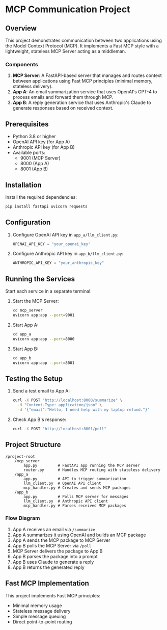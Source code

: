 # MCP Communication Project

## Overview

This project demonstrates communication between two applications using the Model Context Protocol (MCP). It implements a Fast MCP style with a lightweight, stateless MCP Server acting as a middleman.

### Components

1. **MCP Server**: A FastAPI-based server that manages and routes context between applications using Fast MCP principles (minimal memory, stateless delivery).
2. **App A**: An email summarization service that uses OpenAI's GPT-4 to process emails and forward them through MCP.
3. **App B**: A reply generation service that uses Anthropic's Claude to generate responses based on received context.

## Prerequisites

- Python 3.8 or higher
- OpenAI API key (for App A)
- Anthropic API key (for App B)
- Available ports:
  - 9001 (MCP Server)
  - 8000 (App A)
  - 8001 (App B)

## Installation

Install the required dependencies:

```bash
pip install fastapi uvicorn requests
```

## Configuration

1. Configure OpenAI API key in `app_a/llm_client.py`:
   ```python
   OPENAI_API_KEY = "your_openai_key"
   ```

2. Configure Anthropic API key in `app_b/llm_client.py`:
   ```python
   ANTHROPIC_API_KEY = "your_anthropic_key"
   ```

## Running the Services

Start each service in a separate terminal:

1. Start the MCP Server:
   ```bash
   cd mcp_server
   uvicorn app:app --port=9001
   ```

2. Start App A:
   ```bash
   cd app_a
   uvicorn app:app --port=8000
   ```

3. Start App B:
   ```bash
   cd app_b
   uvicorn app:app --port=8001
   ```

## Testing the Setup

1. Send a test email to App A:
   ```bash
   curl -X POST "http://localhost:8000/summarize" \
     -H "Content-Type: application/json" \
     -d '{"email":"Hello, I need help with my laptop refund."}'
   ```

2. Check App B's response:
   ```bash
   curl -X POST "http://localhost:8001/poll"
   ```

## Project Structure

```
/project-root
    /mcp_server
        app.py         # FastAPI app running the MCP server
        router.py      # Handles MCP routing with stateless delivery
    /app_a
        app.py         # API to trigger summarization
        llm_client.py  # OpenAI API client
        mcp_handler.py # Creates and sends MCP packages
    /app_b
        app.py         # Polls MCP server for messages
        llm_client.py  # Anthropic API client
        mcp_handler.py # Parses received MCP packages
```

### Flow Diagram

1. App A receives an email via `/summarize`
2. App A summarizes it using OpenAI and builds an MCP package
3. App A sends the MCP package to MCP Server
4. App B polls the MCP Server via `/poll`
5. MCP Server delivers the package to App B
6. App B parses the package into a prompt
7. App B uses Claude to generate a reply
8. App B returns the generated reply

## Fast MCP Implementation

This project implements Fast MCP principles:
- Minimal memory usage
- Stateless message delivery
- Simple message queuing
- Direct point-to-point routing